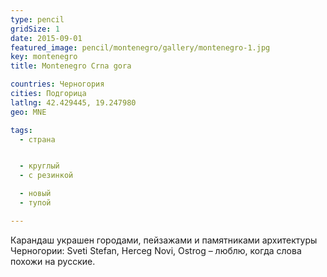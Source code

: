 ```yaml
---
type: pencil
gridSize: 1
date: 2015-09-01
featured_image: pencil/montenegro/gallery/montenegro-1.jpg
key: montenegro
title: Montenegro Crna gora

countries: Черногория
cities: Подгорица
latlng: 42.429445, 19.247980
geo: MNE

tags:
  - страна


  - круглый
  - с резинкой

  - новый
  - тупой

---
```


Карандаш украшен городами, пейзажами и памятниками архитектуры Черногории: Sveti Stefan, Herceg Novi, Ostrog – люблю, когда слова похожи на русские.

